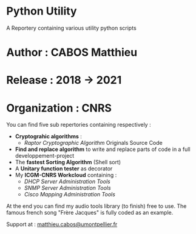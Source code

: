 # Python Utility
A Reportery containing various utility python scripts

 # Author  : CABOS Matthieu
 # Release : 2018 -> 2021
 # Organization : CNRS

You can find five sub repertories containing respectively :
  * **Cryptograhic algorithms** :
      * *Raptor Cryptographic Algorithm* Originals Source Code
  * **Find and replace algorithm** to write and replace parts of code in a full developpement-project 
  * The **fastest Sorting Algorithm** (Shell sort)
  * A **Unitary function tester** as decorator
  * My **ICGM-CNRS Workcloud** containing :
      * *DHCP Server Administration Tools*
      * *SNMP Server Administration Tools*
      * *Cisco Mapping Administration Tools*
  
At the end you can find my audio tools library (to finish) free to use. The famous french song "Frère Jacques" is fully coded as an example.

Support at : matthieu.cabos@umontpellier.fr
